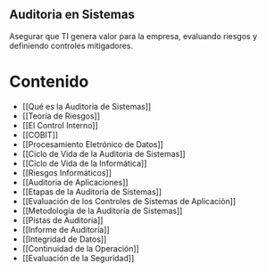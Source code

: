 ## Auditoria en Sistemas

Asegurar que TI genera valor para la empresa, evaluando riesgos y definiendo controles mitigadores.

# Contenido 

* [[Qué es la Auditoria de Sistemas]]
* [[Teoría de Riesgos]]
* [[El Control Interno]]
* [[COBIT]]
* [[Procesamiento Eletrónico de Datos]]
* [[Ciclo de Vida de la Auditoria de Sistemas]]
* [[Ciclo de Vida de la Informática]]
* [[Riesgos Informáticos]]
* [[Auditoria de Aplicaciones]]
* [[Etapas de la Auditoría de Sistemas]]
* [[Evaluación de los Controles de Sistemas de Aplicación]]
* [[Metodología de la Auditoría de Sistemas]]
* [[Pistas de Auditoria]]
* [[Informe de Auditoría]]
* [[Integridad de Datos]]
* [[Continuidad de la Operación]]
* [[Evaluación de la Seguridad]]

